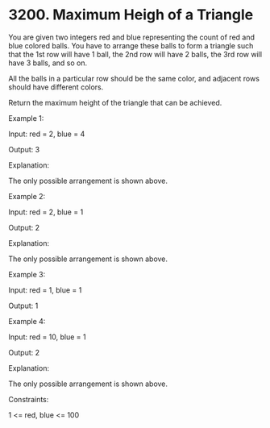 # 3200. Maximum Heigh of a Triangle

You are given two integers red and blue representing the count of red and blue colored balls. You have to arrange these balls to form a triangle such that the 1st row will have 1 ball, the 2nd row will have 2 balls, the 3rd row will have 3 balls, and so on.

All the balls in a particular row should be the same color, and adjacent rows should have different colors.

Return the maximum height of the triangle that can be achieved.

Example 1:

Input: red = 2, blue = 4

Output: 3

Explanation:

The only possible arrangement is shown above.

Example 2:

Input: red = 2, blue = 1

Output: 2

Explanation:

The only possible arrangement is shown above.

Example 3:

Input: red = 1, blue = 1

Output: 1

Example 4:

Input: red = 10, blue = 1

Output: 2

Explanation:

The only possible arrangement is shown above.

Constraints:

1 <= red, blue <= 100
